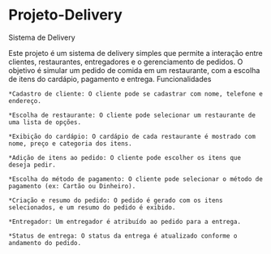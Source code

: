 # Projeto-Delivery

Sistema de Delivery

Este projeto é um sistema de delivery simples que permite a interação entre clientes, restaurantes, entregadores e o gerenciamento de pedidos. O objetivo é simular um pedido de comida em um restaurante, com a escolha de itens do cardápio, pagamento e entrega.
Funcionalidades

    *Cadastro de cliente: O cliente pode se cadastrar com nome, telefone e endereço.

    *Escolha de restaurante: O cliente pode selecionar um restaurante de uma lista de opções.

    *Exibição do cardápio: O cardápio de cada restaurante é mostrado com nome, preço e categoria dos itens.

    *Adição de itens ao pedido: O cliente pode escolher os itens que deseja pedir.

    *Escolha do método de pagamento: O cliente pode selecionar o método de pagamento (ex: Cartão ou Dinheiro).

    *Criação e resumo do pedido: O pedido é gerado com os itens selecionados, e um resumo do pedido é exibido.

    *Entregador: Um entregador é atribuído ao pedido para a entrega.
    
    *Status de entrega: O status da entrega é atualizado conforme o andamento do pedido.